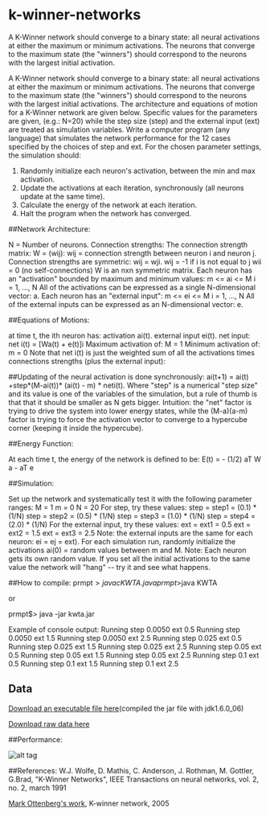 # k-winner-networks
A K-Winner network should converge to a binary state: all neural activations at either the maximum or minimum activations. The neurons that converge to the maximum state (the "winners") should correspond to the neurons with the largest initial activation.

A K-Winner network should converge to a binary state: all neural activations at either the maximum or minimum activations. The neurons that converge to the maximum state (the "winners") should correspond to the neurons with the largest initial activations.
The architecture and equations of motion for a K-Winner network are given below. Specific values for the parameters are given, (e.g.: N=20) while the step size (step) and the external input (ext) are treated as simulation variables.
Write a computer program (any language) that simulates the network performance for the 12 cases specified by the choices of step and ext.
For the chosen parameter settings, the simulation should:

1. Randomly initialize each neuron's activation, between the min and max activation.
2. Update the activations at each iteration, synchronously (all neurons update at the same time).
3. Calculate the energy of the network at each iteration.
4. Halt the program when the network has converged.
 
##Network Architecture:

N = Number of neurons.
Connection strengths:
The connection strength matrix: W = (wij):
wij = connection strength between neuron i and neuron j.
Connection strengths are symmetric: wij = wji.
wij = -1 if i is not equal to j
wii = 0 (no self-connections)
W is an nxn symmetric matrix.
Each neuron has an "activation" bounded by maximum and minimum values:
m <= ai <= M i = 1, ..., N
All of the activations can be expressed as a single N-dimensional vector: a.
Each neuron has an "external input":
m <= ei <= M i = 1, ..., N
All of the external inputs can be expressed as an N-dimensional vector: e.
 
##Equations of Motions:

at time t, the ith neuron has:
activation ai(t).
external input ei(t).
net input:
net i(t) = [Wa(t) + e(t)]i
Maximum activation of: M = 1
Minimum activation of: m = 0
Note that net i(t) is just the weighted sum of all the activations times connections strengths (plus the external input):
 
##Updating of the neural activation is done synchronously:
ai(t+1) = ai(t) +step*(M-ai(t))* (ai(t) - m) * neti(t).
Where "step" is a numerical "step size" and its value is one of the variables of the simulation, but a rule of thumb is that that it should be smaller as N gets bigger.
Intuition: the "net" factor is trying to drive the system into lower energy states, while the (M-a)(a-m) factor is trying to force the activation vector to converge to a hypercube corner (keeping it inside the hypercube).
 
##Energy Function:

At each time t, the energy of the network is defined to be:
E(t) = - (1/2) aT W a - aT e
 
##Simulation:

Set up the network and systematically test it with the following parameter ranges:
M = 1
m = 0
N = 20
For step, try these values:
step = step1 = (0.1) * (1/N)
step = step2 = (0.5) * (1/N)
step = step3 = (1.0) * (1/N)
step = step4 = (2.0) * (1/N)
For the external input, try these values:
ext = ext1 = 0.5
ext = ext2 = 1.5
ext = ext3 = 2.5
Note: the external inputs are the same for each neuron: ei = ej = ext).
For each simulation run, randomly initialize the activations
ai(0) = random values between m and M.
Note: Each neuron gets its own random value. If you set all the initial activations to the same value the network will "hang" -- try it and see what happens.

##How to compile:
prmpt$>javac KWTA.java
prmpt$>java KWTA
 
or
 
prmpt$> java -jar kwta.jar
 
Example of console output:
Running step 0.0050 ext 0.5
Running step 0.0050 ext 1.5
Running step 0.0050 ext 2.5
Running step 0.025 ext 0.5
Running step 0.025 ext 1.5
Running step 0.025 ext 2.5
Running step 0.05 ext 0.5
Running step 0.05 ext 1.5
Running step 0.05 ext 2.5
Running step 0.1 ext 0.5
Running step 0.1 ext 1.5
Running step 0.1 ext 2.5

## Data 
[Download an executable file here](http://preet.sesolution.com/CSC5542/p1/kwta.jar)(compiled the jar file with jdk1.6.0_06)

[Download raw data here](http://preet.sesolution.com/CSC5542/p1/rawdata.html)

##Performance:

![alt tag](http://preet.sesolution.com/CSC5542/p1/p1_1.png)

##References:
W.J. Wolfe, D. Mathis, C. Anderson, J. Rothman, M. Gottler, G.Brad, "K-Winner Networks", IEEE Transactions on neural networks, vol. 2, no. 2, march 1991

[Mark Ottenberg's work](http://www.riverrock.org/~mark/edu/csc5542/proj1/), K-winner network, 2005
